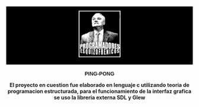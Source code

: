 ![No se encontro logo readme](LogoReadme/LogoReadmePE.png)
<p style="font-family: 'Silkscreen', sans-serif; text-align: center;">
  <b>PING-PONG</b>
</p>
<p align="center">
  <b>El proyecto en cuestion fue elaborado en lenguaje c utilizando teoria de programacion estructurada, para el funcionamiento de la interfaz grafica se uso la libreria externa SDL y Glew</b>
</p>

